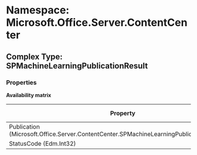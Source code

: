 # Namespace: Microsoft.Office.Server.ContentCenter

## Complex Type: SPMachineLearningPublicationResult

### Properties

**Availability matrix**

Property | SPO | SP 2019 | SP 2016 | SP 2013
----------|-----|---------|---------|--------
Publication (Microsoft.Office.Server.ContentCenter.SPMachineLearningPublicationEntityData) | ✔ | ✖ | ✖ | ✖
StatusCode (Edm.Int32) | ✔ | ✖ | ✖ | ✖
